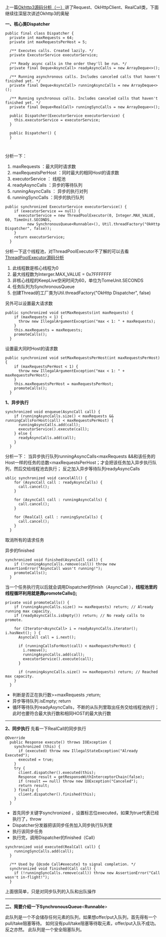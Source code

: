 上一篇[Okhttp3源码分析（一）](http://blog.csdn.net/android_text/article/details/70810322)讲了Request、OkHttpClient、RealCall类，下面继续往深层次讲述Okhttp3的奥秘

**一、核心类Dispatcher**

```
public final class Dispatcher {
  private int maxRequests = 64;
  private int maxRequestsPerHost = 5;

  /** Executes calls. Created lazily. */
  private ExecutorService executorService;

  /** Ready async calls in the order they'll be run. */
  private final Deque<AsyncCall> readyAsyncCalls = new ArrayDeque<>();

  /** Running asynchronous calls. Includes canceled calls that haven't finished yet. */
  private final Deque<AsyncCall> runningAsyncCalls = new ArrayDeque<>();

  /** Running synchronous calls. Includes canceled calls that haven't finished yet. */
  private final Deque<RealCall> runningSyncCalls = new ArrayDeque<>();

  public Dispatcher(ExecutorService executorService) {
    this.executorService = executorService;
  }

  public Dispatcher() {
  }

 
```
分析一下：

 1. maxRequests ：最大同时请求数
 2. maxRequestsPerHost ：同时最大的相同Host的请求数
 3. executorService ： 线程池
 4. readyAsyncCalls ：异步的等待队列
 5. runningAsyncCalls ： 异步的执行对列
 6. runningSyncCalls ：同步的执行队列

```
public synchronized ExecutorService executorService() {
    if (executorService == null) {
      executorService = new ThreadPoolExecutor(0, Integer.MAX_VALUE, 60, TimeUnit.SECONDS,
          new SynchronousQueue<Runnable>(), Util.threadFactory("OkHttp Dispatcher", false));
    }
    return executorService;
  }
```
分析一下这个线程池，对ThreadPoolExecutor不了解的可以去看[ThreadPoolExecutor源码分析](http://blog.csdn.net/android_text/article/details/70318780)

 1. 此线程数是核心线程为0
 2. 最大线程数为Interger.MAX_VALUE = 0x7FFFFFFF
 3. 非核心线程的KeepLive空闲时间为60，单位为TomeUnit.SECONDS
 4. 任务队列为SynchronousQueue<Runnable>
 5. 创建Thread的工厂类为Util.threadFactory("OkHttp Dispatcher", false)

另外可以设置最大请求数
```
public synchronized void setMaxRequests(int maxRequests) {
    if (maxRequests < 1) {
      throw new IllegalArgumentException("max < 1: " + maxRequests);
    }
    this.maxRequests = maxRequests;
    promoteCalls();
  }
```

设置最大同时Host的请求数
```
public synchronized void setMaxRequestsPerHost(int maxRequestsPerHost) {
    if (maxRequestsPerHost < 1) {
      throw new IllegalArgumentException("max < 1: " + maxRequestsPerHost);
    }
    this.maxRequestsPerHost = maxRequestsPerHost;
    promoteCalls();
  }
```

**1、异步执行**

```
synchronized void enqueue(AsyncCall call) {
    if (runningAsyncCalls.size() < maxRequests && runningCallsForHost(call) < maxRequestsPerHost) {
      runningAsyncCalls.add(call);
      executorService().execute(call);
    } else {
      readyAsyncCalls.add(call);
    }
  }
```
分析一下：
当异步执行队列runningAsyncCalls<maxRequests &&和该任务的Host一样的任务的总数<maxRequestsPerHost；才会把该任务加入异步执行队列，然后交给线程池去执行；
反之加入异步等待队列readyAsyncCalls

```
ublic synchronized void cancelAll() {
    for (AsyncCall call : readyAsyncCalls) {
      call.cancel();
    }

    for (AsyncCall call : runningAsyncCalls) {
      call.cancel();
    }

    for (RealCall call : runningSyncCalls) {
      call.cancel();
    }
  }
```
取消所有的请求任务

异步的finished
```
synchronized void finished(AsyncCall call) {
    if (!runningAsyncCalls.remove(call)) throw new AssertionError("AsyncCall wasn't running!");
    promoteCalls();
  }
```
当一个任务执行完以后就会调用Dispatcher的finish（AsyncCall ），**线程池里的线程循环利用就是靠promoteCalls();**

```
private void promoteCalls() {
    if (runningAsyncCalls.size() >= maxRequests) return; // Already running max capacity.
    if (readyAsyncCalls.isEmpty()) return; // No ready calls to promote.

    for (Iterator<AsyncCall> i = readyAsyncCalls.iterator(); i.hasNext(); ) {
      AsyncCall call = i.next();

      if (runningCallsForHost(call) < maxRequestsPerHost) {
        i.remove();
        runningAsyncCalls.add(call);
        executorService().execute(call);
      }

      if (runningAsyncCalls.size() >= maxRequests) return; // Reached max capacity.
    }
  }
```

 - 判断是否正在执行数>=maxRequests ;return;
 - 异步等待队列.isEmpty; return
 - 循环等待队列readyAsyncCalls，不断的从队列里取出任务交给线程池执行；此时也要符合最大执行数和相同HOST的最大执行数


----------

**2、同步执行**
先看一下RealCall的同步执行

```
@Override
  public Response execute() throws IOException {
    synchronized (this) {
      if (executed) throw new IllegalStateException("Already Executed");
      executed = true;
    }
    try {
      client.dispatcher().executed(this);
      Response result = getResponseWithInterceptorChain(false);
      if (result == null) throw new IOException("Canceled");
      return result;
    } finally {
      client.dispatcher().finished(this);
    }
  }
```

 - 首先同步关键字synchronized ，设置标志位executed，如果为true代表已经执行了，throw
 - Dispatcher分发器把该同步任务加入同步执行队列里
 - 执行该同步任务
 - 执行完，调用Dispatcher的finished（Call）
 
```
synchronized void executed(RealCall call) {
    runningSyncCalls.add(call);
  }

  /** Used by {@code Call#execute} to signal completion. */
  synchronized void finished(Call call) {
    if (!runningSyncCalls.remove(call)) throw new AssertionError("Call wasn't in-flight!");
  }
```
上面很简单，只是对同步队列的入队和出队操作


----------
**二、简要介绍一下SynchronousQueue**<**Runnable**>

此队列是一个不会储存任何元素的队列，如果想offer/put入队列，首先得有一个pull/take阻塞等待。
如何没有pull/take阻塞等待取元素，offer/put入队不成功。反之亦然。
此队列是一个安全阻塞队列。





 
 
